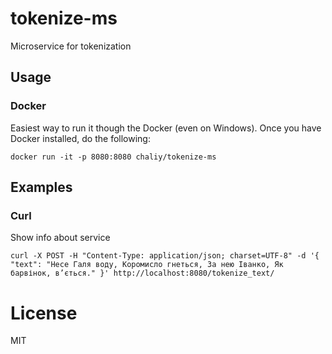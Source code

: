 # tokenize-ms
Microservice for tokenization

## Usage

### Docker

Easiest way to run it though the Docker (even on Windows). Once you have Docker installed, do the following:

```
docker run -it -p 8080:8080 chaliy/tokenize-ms
```

## Examples

### Curl

Show info about service
```
curl -X POST -H "Content-Type: application/json; charset=UTF-8" -d '{ "text": "Несе Галя воду, Коромисло гнеться, За нею Іванко, Як барвінок, в’ється." }' http://localhost:8080/tokenize_text/
```

# License

MIT
